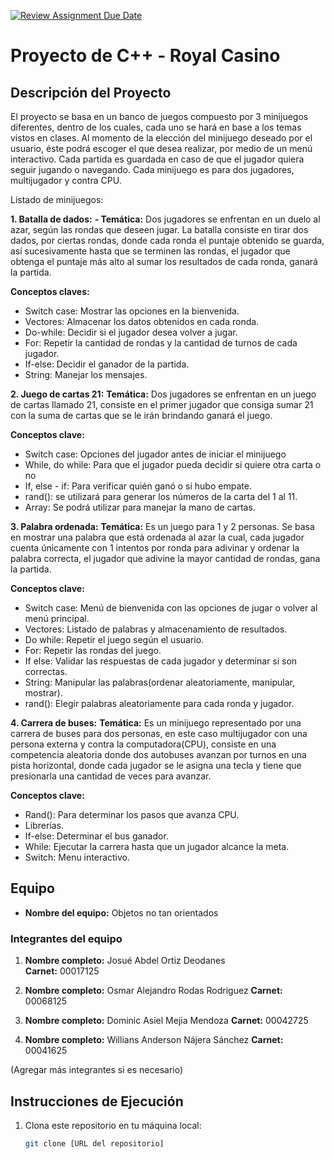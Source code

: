 [![Review Assignment Due Date](https://classroom.github.com/assets/deadline-readme-button-22041afd0340ce965d47ae6ef1cefeee28c7c493a6346c4f15d667ab976d596c.svg)](https://classroom.github.com/a/mi1WNrHU)
# Proyecto de C++ - Royal Casino

## Descripción del Proyecto

El proyecto se basa en un banco de juegos compuesto por 3 minijuegos diferentes, dentro de los cuales, cada uno se hará en base a los temas vistos en clases. Al momento de la elección del minijuego deseado por el usuario, éste podrá escoger el que desea realizar, por medio de un menú interactivo. Cada partida es guardada en caso de que el jugador quiera seguir jugando o navegando.
Cada minijuego es para dos jugadores, multijugador y contra CPU.

Listado de minijuegos:

**1. Batalla de dados:**
 **- Temática:** Dos jugadores se enfrentan en un duelo al azar, según las rondas que deseen jugar. La batalla consiste en tirar dos dados, por ciertas rondas, donde cada ronda el puntaje obtenido se guarda, así sucesivamente hasta que se terminen las rondas, el jugador que obtenga el puntaje más alto al sumar los resultados de cada ronda, ganará la partida.

**Conceptos claves:**
- Switch case: Mostrar las opciones en la bienvenida.
- Vectores: Almacenar los datos obtenidos en cada ronda.
- Do-while: Decidir si el jugador desea volver a jugar.
- For: Repetir la cantidad de rondas y la cantidad de turnos de cada jugador.
- If-else: Decidir el ganador de la partida.
- String: Manejar los mensajes.

**2. Juego de cartas 21:**
**Temática:** Dos jugadores se enfrentan en un juego de cartas llamado 21, consiste en el primer jugador que consiga sumar 21 con la suma de cartas que se le irán brindando ganará el juego.

**Conceptos clave:**
- Switch case: Opciones del jugador antes de iniciar el minijuego
- While, do while: Para que el jugador pueda decidir si quiere otra carta o no
- If,  else - if: Para verificar quién ganó o si hubo empate.
- rand(): se utilizará para generar los números de la carta del 1 al 11.
- Array: Se podrá utilizar para manejar la mano de cartas.

**3. Palabra ordenada:**
**Temática:** Es un juego para 1 y 2 personas. Se basa en mostrar una palabra que está ordenada al azar la cual, cada jugador cuenta únicamente con 1 intentos por ronda para adivinar y ordenar la palabra correcta, el jugador que adivine la mayor cantidad de rondas, gana la partida.

**Conceptos clave:**
- Switch case: Menú de bienvenida con las opciones de jugar o volver al menú principal.
- Vectores: Listado de palabras y almacenamiento de resultados.
- Do while: Repetir el juego según el usuario.
- For: Repetir las rondas del juego.
- If else: Validar las respuestas de cada jugador y determinar si son correctas.
- String: Manipular las palabras(ordenar aleatoriamente, manipular, mostrar).
- rand(): Elegir palabras aleatoriamente para cada ronda y jugador.

**4. Carrera de buses:**
**Temática:** Es un minijuego representado por una carrera de buses para dos personas, en este caso multijugador con una persona externa y contra la computadora(CPU), consiste en una competencia aleatoria donde dos autobuses avanzan por turnos en una pista horizontal, donde cada jugador se le asigna una tecla y tiene que presionarla una cantidad de veces para avanzar.

**Conceptos clave:**
- Rand(): Para determinar los pasos que avanza CPU.
- Librerías.
- If-else: Determinar el bus ganador.
- While: Ejecutar la carrera hasta que un jugador alcance la meta.
- Switch: Menu interactivo.

## Equipo

- **Nombre del equipo:** Objetos no tan orientados
### Integrantes del equipo

1. **Nombre completo:** Josué Abdel Ortiz Deodanes  
   **Carnet:** 00017125

2. **Nombre completo:** Osmar Alejandro Rodas Rodriguez
   **Carnet:** 00068125

3. **Nombre completo:** Dominic Asiel Mejia Mendoza
   **Carnet:** 00042725

4. **Nombre completo:** Willians Anderson Nájera Sánchez
   **Carnet:** 00041625
   
(Agregar más integrantes si es necesario)

## Instrucciones de Ejecución

1. Clona este repositorio en tu máquina local:
   ```bash
   git clone [URL del repositorio]

